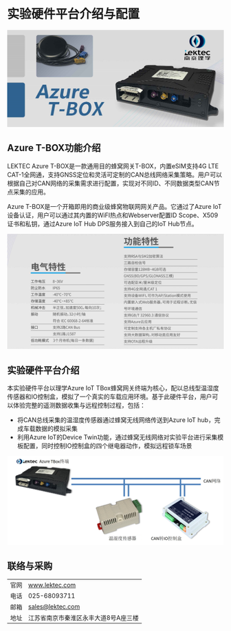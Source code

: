 # 实验硬件平台介绍与配置

![](images/tbox.png)

## Azure T-BOX功能介绍

LEKTEC Azure T-BOX是一款通用目的蜂窝网关T-BOX，内置eSIM支持4G LTE CAT-1全网通，支持GNSS定位和灵活可定制的CAN总线网络采集策略。用户可以根据自己对CAN网络的采集需求进行配置，实现对不同ID、不同数据类型CAN节点采集的应用。

Azure T-BOX是一个开箱即用的商业级蜂窝物联网网关产品。它通过了Azure IoT设备认证，用户可以通过其内置的WiFI热点和Webserver配置ID Scope、X509证书和私钥，通过Azure IoT Hub DPS服务接入到自己的IoT Hub节点。

![](images/spec.png)

## 实验硬件平台介绍

本实验硬件平台以理学Azure IoT TBox蜂窝网关终端为核心，配以总线型温湿度传感器和IO控制盒，模拟了一个真实的车载应用环境。基于此硬件平台，用户可以体验完整的遥测数据收集与远程控制过程，包括：

- 将CAN总线采集的温湿度传感器通过蜂窝无线网络传送到Azure IoT hub，完成车载数据的模拟采集
- 利用Azure IoT的Device Twin功能，通过蜂窝无线网络对实验平台进行采集模板配置，同时控制IO控制盒的四个继电器动作，模拟远程锁车场景

![](images/platform.png)

## 联络与采购

|||
|---|---|
|官网|www.lektec.com|
|电话|025-68093711|
|邮箱|sales@lektec.com|
|地址|江苏省南京市秦淮区永丰大道8号A座三楼

